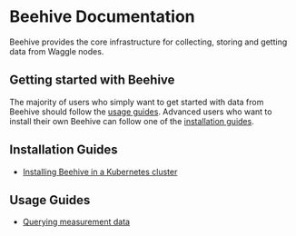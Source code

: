 # Beehive Documentation

Beehive provides the core infrastructure for collecting, storing and getting data from Waggle nodes.

## Getting started with Beehive

The majority of users who simply want to get started with data from Beehive should follow the [usage guides](#usage-guides). Advanced users who want to install their own Beehive can follow one of the [installation guides](#installation-guides).

## Installation Guides

* [Installing Beehive in a Kubernetes cluster](./installing-beehive-in-a-kubernetes-cluster.md)

## Usage Guides

* [Querying measurement data](./querying-measurement-data.md)
